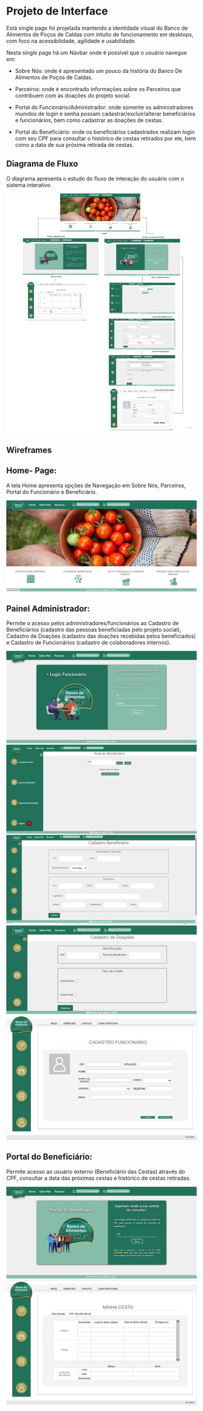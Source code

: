 
# Projeto de Interface

Está single page foi projetada mantendo a identidade visual do Banco de Alimentos de Poços de Caldas com intuito de funcionamento em desktops, com foco na acessibilidade, agilidade e usabilidade.

Nesta single page há um Navbar onde é possível que o usuário navegue em:

* Sobre Nós: onde é apresentado um pouco da história do Banco De Alimentos de Poços de Caldas. 

* Parceiros: onde é encontrado informações sobre os Parceiros que contribuem com as doações do projeto social. 

* Portal do Funcionário/Administrador: onde somente os administradores munidos de login e senha possam cadastrar/excluir/alterar beneficiários e funcionários, bem como cadastrar as doações de cestas. 

* Portal do Beneficiário: onde os beneficiários cadastrados realizam login com seu CPF para consultar o histórico de cestas retirados por ele, bem como a data de sua próxima retirada de cestas.


## Diagrama de Fluxo

O diagrama apresenta o estudo do fluxo de interação do usuário com o sistema interativo.

![Exemplo de Diagrama de Fluxo](img/UserflowBma.jpg)


## Wireframes

## Home- Page: 
A tela Home apresenta opções de Navegação em Sobre Nós, Parceiros, Portal do Funcionário e Beneficiário.

![Exemplo de Wireframe](img/Home.png)

## Painel Administrador: 
Permite o acesso pelos administradores/funcionários ao Cadastro de Beneficiários (cadastro das pessoas beneficiadas pelo projeto social), Cadastro de Doações (cadastro das doações recebidas pelos beneficiados) e Cadastro de Funcionários (cadastro de colaboradores internos).

![Exemplo de Wireframe](img/PainelAdministrador.png)
![Exemplo de Wireframe](img/CadastroBeneficiario.png)
![Exemplo de Wireframe](img/CadastroBeneficiario2.png)
![Exemplo de Wireframe](img/CadastroDoacoes.png)
![Exemplo de Wireframe](img/CadastroFuncionario.png)

## Portal do Beneficiário: 
Permite acesso ao usuário externo (Beneficiário das Cestas) através do CPF, consultar a data das próximas cestas e  histórico de cestas retiradas.

![Exemplo de Wireframe](img/LoginBeneficiario.png)
![Exemplo de Wireframe](img/MinhaCesta.png)


